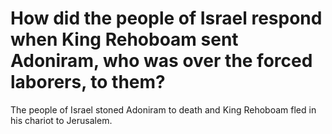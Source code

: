 # How did the people of Israel respond when King Rehoboam sent Adoniram, who was over the forced laborers, to them?

The people of Israel stoned Adoniram to death and King Rehoboam fled in his chariot to Jerusalem.
